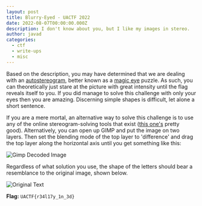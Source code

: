 ```yaml
---
layout: post
title: Blurry-Eyed - UACTF 2022
date: 2022-08-07T00:00:00.000Z
description: I don't know about you, but I like my images in stereo.
author: javad
categories:
  - ctf
  - write-ups
  - misc
---
```


Based on the description, you may have determined that we are dealing with an [autostereogram](https://en.wikipedia.org/wiki/Autostereogram), better known as a [magic eye](https://en.wikipedia.org/wiki/Magic_Eye) puzzle. As such, you can theoretically just stare at the picture with great intensity until the flag reveals itself to you. If you did manage to solve this challenge with only your eyes then you are amazing. Discerning simple shapes is difficult, let alone a short sentence.

If you are a mere mortal, an alternative way to solve this challenge is to use any of the online stereogram-solving tools that exist ([this one's](http://magiceye.ecksdee.co.uk/) pretty good). Alternatively, you can open up GIMP and put the image on two layers. Then set the blending mode of the top layer to 'difference' and drag the top layer along the horizontal axis until you get something like this: 

![Gimp Decoded Image](./assets/decoded.png)

Regardless of what solution you use, the shape of the letters should bear a resemblance to the original image, shown below.

![Original Text](./assets/original.png)

**Flag:** `UACTF{r34l17y_1n_3d}`